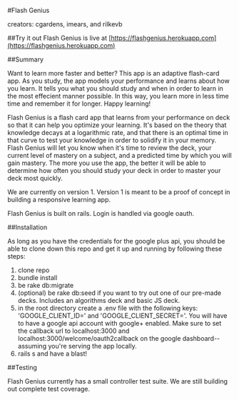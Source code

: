 #Flash Genius

creators: cgardens, imears, and rilkevb

##Try it out
Flash Genius is live at [https://flashgenius.herokuapp.com](https://flashgenius.herokuapp.com)

##Summary

Want to learn more faster and better? This app is an adaptive flash-card app. As you study, the app models your performance and learns about how you learn. It tells you what you should study and when in order to learn in the most effecient manner possible. In this way, you learn more in less time time and remember it for longer. Happy learning!

Flash Genius is a flash card app that learns from your performance on deck so that it can help you optimize your learning. It's based on the theory that knowledge decays at a logarithmic rate, and that there is an optimal time in that curve to test your knowledge in order to solidify it in your memory. Flash Genius will let you know when it's time to review the deck, your current level of mastery on a subject, and a predicted time by which you will gain mastery. The more you use the app, the better it will be able to determine how often you should study your deck in order to master your deck most quickly.

We are currently on version 1. Version 1 is meant to be a proof of concept in building a responsive learning app.

Flash Genius is built on rails. Login is handled via google oauth.

##Installation

As long as you have the credentials for the google plus api, you should be able to clone down this repo and get it up and running by following these steps:
1. clone repo
2. bundle install
3. be rake db:migrate
4. (optional) be rake db:seed if you want to try out one of our pre-made decks. Includes an algorithms deck and basic JS deck.
5. in the root directory create a .env file with the following keys: 'GOOGLE_CLIENT_ID=<YOUR GOOGLE CLIENT ID>' and 'GOOGLE_CLIENT_SECRET=<YOUR GOOGLE CLIENT ID>'. You will have to have a google api account with google+ enabled. Make sure to set the callback url to localhost:3000 and localhost:3000/welcome/oauth2callback on the google dashboard--assuming you're serving the app locally.
6. rails s and have a blast!

##Testing

Flash Genius currently has a small controller test suite. We are still building out complete test coverage.

